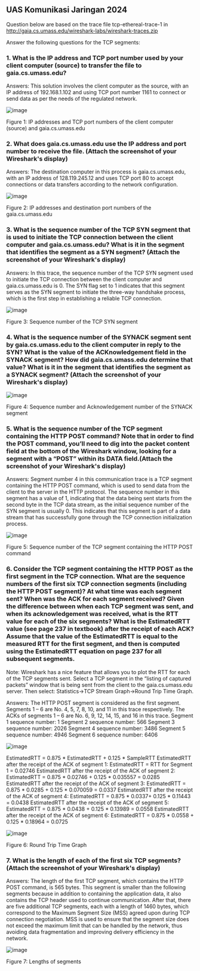 ## UAS Komunikasi Jaringan 2024
Question below are based on the trace file tcp-ethereal-trace-1
in http://gaia.cs.umass.edu/wireshark-labs/wireshark-traces.zip

Answer the following questions for the TCP segments:
### 1.	What is the IP address and TCP port number used by your client computer (source) to transfer the file to gaia.cs.umass.edu?
Answers:
This solution involves the client computer as the source, with an IP address of 192.168.1.102 and using TCP port number 1161 to connect or send data as per the needs of the regulated network.

![image](https://github.com/user-attachments/assets/9e8c704e-4f9e-4347-83d2-30a950e10bfe)


Figure 1: IP addresses and TCP port numbers of the client computer (source) and gaia.cs.umass.edu

### 2.	What does gaia.cs.umass.edu use the IP address and port number to receive the file. (Attach the screenshot of your Wireshark's display)
Answers:
The destination computer in this process is gaia.cs.umass.edu, with an IP address of 128.119.245.12 and uses TCP port 80 to accept connections or data transfers according to the network configuration.

![image](https://github.com/user-attachments/assets/ed269d29-a3fa-4c02-b83e-8b861b78ca5b)

Figure 2: IP addresses and destination port numbers of the gaia.cs.umass.edu

###  3.	What is the sequence number of the TCP SYN segment that is used to initiate the TCP connection between the client computer and gaia.cs.umass.edu? What is it in the segment that identifies the segment as a SYN segment? (Attach the screenshot of your Wireshark's display)
Answers:
In this trace, the sequence number of the TCP SYN segment used to initiate the TCP connection between the client computer and gaia.cs.umass.edu is 0. The SYN flag set to 1 indicates that this segment serves as the SYN segment to initiate the three-way handshake process, which is the first step in establishing a reliable TCP connection.

![image](https://github.com/user-attachments/assets/82246846-2e00-499a-bb17-82426963165c)

Figure 3: Sequence number of the TCP SYN segment

### 4.	What is the sequence number of the SYNACK segment sent by gaia.cs.umass.edu to the client computer in reply to the SYN? What is the value of the ACKnowledgement field in the SYNACK segment? How did gaia.cs.umass.edu determine that value? What is it in the segment that identifies the segment as a SYNACK segment? (Attach the screenshot of your Wireshark's display)

![image](https://github.com/user-attachments/assets/3654f4b7-2a3e-41d9-ad3f-8de4b8d8ecf6)

Figure 4: Sequence number and Acknowledgement number of the SYNACK segment

### 5.	What is the sequence number of the TCP segment containing the HTTP POST command? Note that in order to find the POST command, you’ll need to dig into the packet content field at the bottom of the Wireshark window, looking for a segment with a “POST” within its DATA field.(Attach the screenshot of your Wireshark's display)
Answers:
Segment number 4 in this communication trace is a TCP segment containing the HTTP POST command, which is used to send data from the client to the server in the HTTP protocol. The sequence number in this segment has a value of 1, indicating that the data being sent starts from the second byte in the TCP data stream, as the initial sequence number of the SYN segment is usually 0. This indicates that this segment is part of a data stream that has successfully gone through the TCP connection initialization process.

![image](https://github.com/user-attachments/assets/4a479ae5-a364-4bca-81f9-d8833777f754)

Figure 5: Sequence number of the TCP segment containing the HTTP POST command

### 6.	Consider the TCP segment containing the HTTP POST as the first segment in the TCP connection. What are the sequence numbers of the first six TCP connection segments (including the HTTP POST segment)? At what time was each segment sent? When was the ACK for each segment received? Given the difference between when each TCP segment was sent, and when its acknowledgement was received, what is the RTT value for each of the six segments? What is the EstimatedRTT value (see page 237 in textbook) after the receipt of each ACK? Assume that the value of the EstimatedRTT is equal to the measured RTT for the first segment, and then is computed using the EstimatedRTT equation on page 237 for all subsequent segments.
Note: Wireshark has a nice feature that allows you to plot the RTT for each of the TCP segments sent. Select a TCP segment in the “listing of captured packets” window that is being sent from the client to the gaia.cs.umass.edu server. Then select: Statistics->TCP Stream Graph->Round Trip Time Graph.

Answers:
The HTTP POST segment is considered as the first segment. Segments 1 – 6 are No. 4, 5, 7, 8, 10, and 11 in this trace respectively. The ACKs of segments 1 – 6 are No. 6, 9, 12, 14, 15, and 16 in this trace.
Segment 1 sequence number: 1 
Segment 2 sequence number: 566 
Segment 3 sequence number: 2026 
Segment 4 sequence number: 3486
Segment 5 sequence number: 4946 
Segment 6 sequence number: 6406

![image](https://github.com/user-attachments/assets/af3379d5-130b-43ef-a214-1b7dd64419cb)

EstimatedRTT = 0.875 * EstimatedRTT + 0.125 * SampleRTT
EstimatedRTT after the receipt of the ACK of segment 1:
EstimatedRTT = RTT for Segment 1 = 0.02746
EstimatedRTT after the receipt of the ACK of segment 2:
EstimatedRTT = 0.875 * 0.02746 + 0.125 * 0.035557 = 0.0285
EstimatedRTT after the receipt of the ACK of segment 3:
EstimatedRTT = 0.875 * 0.0285 + 0.125 * 0.070059 = 0.0337
EstimatedRTT after the receipt of the ACK of segment 4:
EstimatedRTT = 0.875 * 0.0337+ 0.125 * 0.11443 = 0.0438
EstimatedRTT after the receipt of the ACK of segment 5:
EstimatedRTT = 0.875 * 0.0438 + 0.125 * 0.13989 = 0.0558
EstimatedRTT after the receipt of the ACK of segment 6:
EstimatedRTT = 0.875 * 0.0558 + 0.125 * 0.18964 = 0.0725

![image](https://github.com/user-attachments/assets/bce8582a-acc6-4249-ac85-472d4c079114)

Figure 6: Round Trip Time Graph

### 7.	What is the length of each of the first six TCP segments?(Attach the screenshot of your Wireshark's display)
Answers:
The length of the first TCP segment, which contains the HTTP POST command, is 565 bytes. This segment is smaller than the following segments because in addition to containing the application data, it also contains the TCP header used to continue communication. After that, there are five additional TCP segments, each with a length of 1460 bytes, which correspond to the Maximum Segment Size (MSS) agreed upon during TCP connection negotiation. MSS is used to ensure that the segment size does not exceed the maximum limit that can be handled by the network, thus avoiding data fragmentation and improving delivery efficiency in the network.

![image](https://github.com/user-attachments/assets/5320e244-b1fc-440d-8d91-4866273028d7)

Figure 7: Lengths of segments
